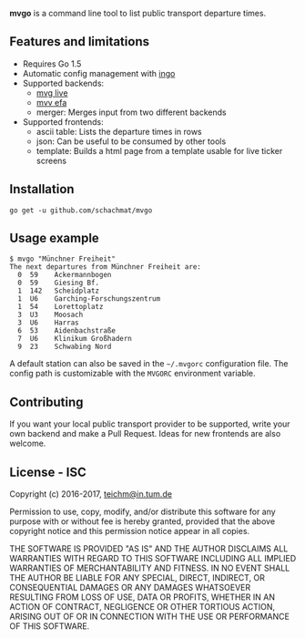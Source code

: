 **mvgo** is a command line tool to list public transport departure times.

## Features and limitations

* Requires Go 1.5
* Automatic config management with [ingo](https://github.com/schachmat/ingo)
* Supported backends:
  * [mvg live](https://www.mvg-live.de/)
  * [mvv efa](http://efa.mvv-muenchen.de/)
  * merger: Merges input from two different backends
* Supported frontends:
  * ascii table: Lists the departure times in rows
  * json: Can be useful to be consumed by other tools
  * template: Builds a html page from a template usable for live ticker screens

## Installation

```shell
go get -u github.com/schachmat/mvgo
```

## Usage example

```shell
$ mvgo "Münchner Freiheit"
The next departures from Münchner Freiheit are:
  0  59    Ackermannbogen
  0  59    Giesing Bf.
  1  142   Scheidplatz
  1  U6    Garching-Forschungszentrum
  1  54    Lorettoplatz
  3  U3    Moosach
  3  U6    Harras
  6  53    Aidenbachstraße
  7  U6    Klinikum Großhadern
  9  23    Schwabing Nord
```

A default station can also be saved in the `~/.mvgorc` configuration file. The
config path is customizable with the `MVGORC` environment variable.

## Contributing

If you want your local public transport provider to be supported, write your own
backend and make a Pull Request. Ideas for new frontends are also welcome.

## License - ISC

Copyright (c) 2016-2017,  <teichm@in.tum.de>

Permission to use, copy, modify, and/or distribute this software for any purpose
with or without fee is hereby granted, provided that the above copyright notice
and this permission notice appear in all copies.

THE SOFTWARE IS PROVIDED "AS IS" AND THE AUTHOR DISCLAIMS ALL WARRANTIES WITH
REGARD TO THIS SOFTWARE INCLUDING ALL IMPLIED WARRANTIES OF MERCHANTABILITY AND
FITNESS. IN NO EVENT SHALL THE AUTHOR BE LIABLE FOR ANY SPECIAL, DIRECT,
INDIRECT, OR CONSEQUENTIAL DAMAGES OR ANY DAMAGES WHATSOEVER RESULTING FROM LOSS
OF USE, DATA OR PROFITS, WHETHER IN AN ACTION OF CONTRACT, NEGLIGENCE OR OTHER
TORTIOUS ACTION, ARISING OUT OF OR IN CONNECTION WITH THE USE OR PERFORMANCE OF
THIS SOFTWARE.

